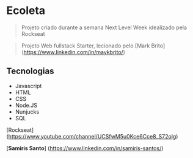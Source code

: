 # Ecoleta

> Projeto criado durante a semana Next Level Week idealizado pela Rockseat

> Projeto Web fullstack Starter, lecionado pelo [Mark Brito] (https://www.linkedin.com/in/maykbrito/)

## Tecnologias
* Javascript
* HTML
* CSS
* Node.JS
* Nunjucks
* SQL

[Rockseat] (https://www.youtube.com/channel/UCSfwM5u0Kce6Cce8_S72olg)

[**Samiris Santo**] (https://www.linkedin.com/in/samiris-santos/)